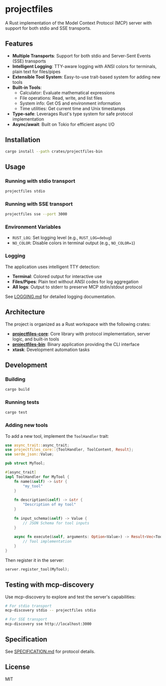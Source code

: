 # projectfiles

A Rust implementation of the Model Context Protocol (MCP) server with support for both stdio and SSE transports.

## Features

- **Multiple Transports**: Support for both stdio and Server-Sent Events (SSE) transports
- **Intelligent Logging**: TTY-aware logging with ANSI colors for terminals, plain text for files/pipes
- **Extensible Tool System**: Easy-to-use trait-based system for adding new tools
- **Built-in Tools**:
  - Calculator: Evaluate mathematical expressions
  - File operations: Read, write, and list files
  - System info: Get OS and environment information
  - Time utilities: Get current time and Unix timestamps
- **Type-safe**: Leverages Rust's type system for safe protocol implementation
- **Async/await**: Built on Tokio for efficient async I/O

## Installation

```bash
cargo install --path crates/projectfiles-bin
```

## Usage

### Running with stdio transport

```bash
projectfiles stdio
```

### Running with SSE transport

```bash
projectfiles sse --port 3000
```

### Environment Variables

- `RUST_LOG`: Set logging level (e.g., `RUST_LOG=debug`)
- `NO_COLOR`: Disable colors in terminal output (e.g., `NO_COLOR=1`)

### Logging

The application uses intelligent TTY detection:
- **Terminal**: Colored output for interactive use
- **Files/Pipes**: Plain text without ANSI codes for log aggregation
- **All logs**: Output to stderr to preserve MCP stdin/stdout protocol

See [LOGGING.md](LOGGING.md) for detailed logging documentation.

## Architecture

The project is organized as a Rust workspace with the following crates:

- **[projectfiles-core](crates/projectfiles-core/README.md)**: Core library with protocol implementation, server logic, and built-in tools
- **[projectfiles-bin](crates/projectfiles-bin/README.md)**: Binary application providing the CLI interface
- **xtask**: Development automation tasks

## Development

### Building

```bash
cargo build
```

### Running tests

```bash
cargo test
```

### Adding new tools

To add a new tool, implement the `ToolHandler` trait:

```rust
use async_trait::async_trait;
use projectfiles_core::{ToolHandler, ToolContent, Result};
use serde_json::Value;

pub struct MyTool;

#[async_trait]
impl ToolHandler for MyTool {
    fn name(&self) -> &str {
        "my_tool"
    }
    
    fn description(&self) -> &str {
        "Description of my tool"
    }
    
    fn input_schema(&self) -> Value {
        // JSON Schema for tool inputs
    }
    
    async fn execute(&self, arguments: Option<Value>) -> Result<Vec<ToolContent>> {
        // Tool implementation
    }
}
```

Then register it in the server:

```rust
server.register_tool(MyTool);
```

## Testing with mcp-discovery

Use mcp-discovery to explore and test the server's capabilities:

```bash
# For stdio transport
mcp-discovery stdio -- projectfiles stdio

# For SSE transport
mcp-discovery sse http://localhost:3000
```

## Specification

See [SPECIFICATION.md](SPECIFICATION.md) for protocol details.

## License

MIT